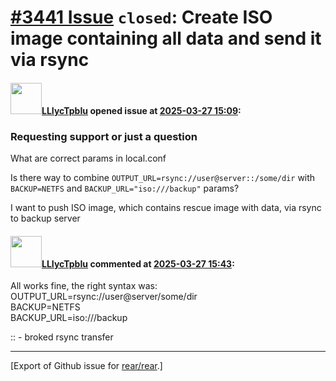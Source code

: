 [\#3441 Issue](https://github.com/rear/rear/issues/3441) `closed`: Create ISO image containing all data and send it via rsync
=============================================================================================================================

#### <img src="https://avatars.githubusercontent.com/u/178817225?v=4" width="50">[LLIycTpbIu](https://github.com/LLIycTpbIu) opened issue at [2025-03-27 15:09](https://github.com/rear/rear/issues/3441):

### Requesting support or just a question

What are correct params in local.conf

Is there way to combine `OUTPUT_URL=rsync://user@server::/some/dir` with
`BACKUP=NETFS` and `BACKUP_URL="iso:///backup"` params?

I want to push ISO image, which contains rescue image with data, via
rsync to backup server

#### <img src="https://avatars.githubusercontent.com/u/178817225?v=4" width="50">[LLIycTpbIu](https://github.com/LLIycTpbIu) commented at [2025-03-27 15:43](https://github.com/rear/rear/issues/3441#issuecomment-2758525784):

All works fine, the right syntax was:  
OUTPUT\_URL=rsync://user@server/some/dir  
BACKUP=NETFS  
BACKUP\_URL=iso:///backup

:: - broked rsync transfer

------------------------------------------------------------------------

\[Export of Github issue for
[rear/rear](https://github.com/rear/rear).\]
